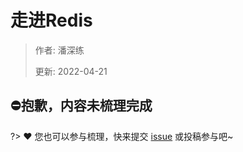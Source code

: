 # 走进Redis

> 作者: 潘深练
>
> 更新: 2022-04-21

## ⛔抱歉，内容未梳理完成
?> ❤️ 您也可以参与梳理，快来提交 [issue](https://github.com/senlypan/redis-docs/issues) 或投稿参与吧~
